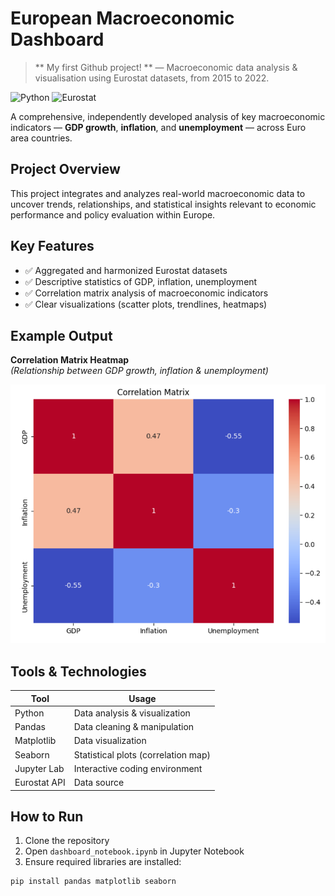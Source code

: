 # European Macroeconomic Dashboard
> ** My first Github project! ** — Macroeconomic data analysis & visualisation using Eurostat datasets, from 2015 to 2022.


![Python](https://img.shields.io/badge/Python-3.13-blue?logo=python)
![Eurostat](https://img.shields.io/badge/Data-Eurostat-yellow?logo=data)

A comprehensive, independently developed analysis of key macroeconomic indicators — **GDP growth**, **inflation**, and **unemployment** — across Euro area countries.

## Project Overview

This project integrates and analyzes real-world macroeconomic data to uncover trends, relationships, and statistical insights relevant to economic performance and policy evaluation within Europe.

## Key Features

- ✅ Aggregated and harmonized Eurostat datasets  
- ✅ Descriptive statistics of GDP, inflation, unemployment  
- ✅ Correlation matrix analysis of macroeconomic indicators  
- ✅ Clear visualizations (scatter plots, trendlines, heatmaps)

## Example Output

**Correlation Matrix Heatmap**  
*(Relationship between GDP growth, inflation & unemployment)*

<img src="correlation.heatmap.png"
width="600">

## Tools & Technologies

| Tool         | Usage                                |
|--------------|--------------------------------------|
| Python       | Data analysis & visualization       |
| Pandas       | Data cleaning & manipulation        |
| Matplotlib   | Data visualization                  |
| Seaborn      | Statistical plots (correlation map) |
| Jupyter Lab  | Interactive coding environment      |
| Eurostat API | Data source                          |

## How to Run

1. Clone the repository  
2. Open `dashboard_notebook.ipynb` in Jupyter Notebook  
3. Ensure required libraries are installed:

```bash
pip install pandas matplotlib seaborn

